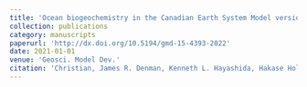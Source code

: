 ```yaml
---
title: 'Ocean biogeochemistry in the Canadian Earth System Model version 5.0.3: CanESM5 and CanESM5-CanOE'
collection: publications
category: manuscripts
paperurl: 'http://dx.doi.org/10.5194/gmd-15-4393-2022' 
date: 2021-01-01
venue: 'Geosci. Model Dev.'
citation: 'Christian, James R. Denman, Kenneth L. Hayashida, Hakase Holdsworth, Amber M. Lee, Warren G. Riche, Olivier G. J. Shao, Andrew E. Steiner, Nadja Swart, Neil C.. "Ocean biogeochemistry in the Canadian Earth System Model version 5.0.3: CanESM5 and CanESM5-CanOE". Geosci. Model Dev., 2021.'
---
```

